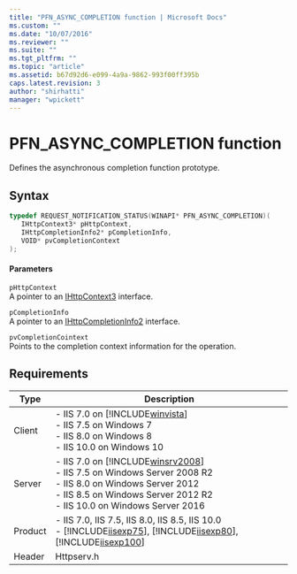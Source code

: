 ```yaml
---
title: "PFN_ASYNC_COMPLETION function | Microsoft Docs"
ms.custom: ""
ms.date: "10/07/2016"
ms.reviewer: ""
ms.suite: ""
ms.tgt_pltfrm: ""
ms.topic: "article"
ms.assetid: b67d92d6-e099-4a9a-9862-993f00ff395b
caps.latest.revision: 3
author: "shirhatti"
manager: "wpickett"
---
```

# PFN_ASYNC_COMPLETION function
Defines the asynchronous completion function prototype.  
  
## Syntax  
  
```cpp  
typedef REQUEST_NOTIFICATION_STATUS(WINAPI* PFN_ASYNC_COMPLETION)(  
   IHttpContext3* pHttpContext,  
   IHttpCompletionInfo2* pCompletionInfo,  
   VOID* pvCompletionContext  
);  
```  
  
#### Parameters  
 `pHttpContext`  
 A pointer to an [IHttpContext3](../../web-development-reference\webdev-native-api-reference/ihttpcontext3-interface.md) interface.  
  
 `pCompletionInfo`  
 A pointer to an [IHttpCompletionInfo2](../../web-development-reference\webdev-native-api-reference/ihttpcompletioninfo2-interface.md) interface.  
  
 `pvCompletionCointext`  
 Points to the completion context information for the operation.  
  
## Requirements  
  
|Type|Description|  
|----------|-----------------|  
|Client|-   IIS 7.0 on [!INCLUDE[winvista](../../wmi-provider/includes/winvista-md.md)]<br />-   IIS 7.5 on Windows 7<br />-   IIS 8.0 on Windows 8<br />-   IIS 10.0 on Windows 10|  
|Server|-   IIS 7.0 on [!INCLUDE[winsrv2008](../../wmi-provider/includes/winsrv2008-md.md)]<br />-   IIS 7.5 on Windows Server 2008 R2<br />-   IIS 8.0 on Windows Server 2012<br />-   IIS 8.5 on Windows Server 2012 R2<br />-   IIS 10.0 on Windows Server 2016|  
|Product|-   IIS 7.0, IIS 7.5, IIS 8.0, IIS 8.5, IIS 10.0<br />-   [!INCLUDE[iisexp75](../../web-development-reference/native-code-api-reference/includes/iisexp75-md.md)], [!INCLUDE[iisexp80](../../web-development-reference/native-code-api-reference/includes/iisexp80-md.md)], [!INCLUDE[iisexp100](../../web-development-reference/native-code-api-reference/includes/iisexp100-md.md)]|  
|Header|Httpserv.h|